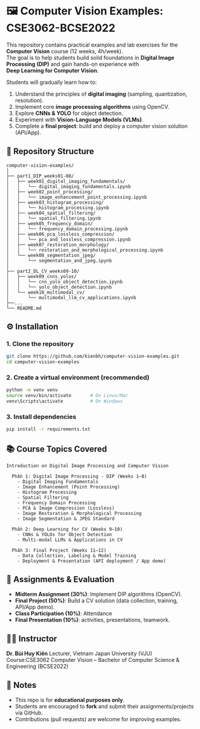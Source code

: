 # 🖼️ Computer Vision Examples: CSE3062-BCSE2022

This repository contains practical examples and lab exercises for the **Computer Vision** course (12 weeks, 4h/week).  
The goal is to help students build solid foundations in **Digital Image Processing (DIP)** and gain hands-on experience with  
**Deep Learning for Computer Vision**.  

Students will gradually learn how to:
1. Understand the principles of **digital imaging** (sampling, quantization, resolution).
2. Implement core **image processing algorithms** using OpenCV.
3. Explore **CNNs & YOLO** for object detection.
4. Experiment with **Vision-Language Models (VLMs)**.
5. Complete a **final project**: build and deploy a computer vision solution (API/App).

## 📂 Repository Structure
```
computer-vision-examples/
│
├── part1_DIP_weeks01-08/
│   ├── week01_digital_imaging_fundamentals/
│   │   └── digital_imaging_fundamentals.ipynb
│   ├── week02_point_processing/
│   │   └── image_enhancement_point_processing.ipynb
│   ├── week03_histogram_processing/
│   │   └── histogram_processing.ipynb
│   ├── week04_spatial_filtering/
│   │   └── spatial_filtering.ipynb
│   ├── week05_frequency_domain/
│   │   └── frequency_domain_processing.ipynb
│   ├── week06_pca_lossless_compression/
│   │   └── pca_and_lossless_compression.ipynb
│   ├── week07_restoration_morphology/
│   │   └── restoration_and_morphological_processing.ipynb
│   └── week08_segmentation_jpeg/
│       └── segmentation_and_jpeg.ipynb
│
├── part2_DL_CV_weeks09-10/
│   ├── week09_cnns_yolos/
│   │   └── cnn_yolo_object_detection.ipynb
│   │   └── yolo_object_detection.ipynb
│   └── week10_multimodal_cv/
│       └── multimodal_llm_cv_applications.ipynb
├──...
└── README.md

```

## ⚙️ Installation

### 1. Clone the repository

```bash
git clone https://github.com/kienbh/computer-vision-examples.git
cd computer-vision-examples
```

### 2. Create a virtual environment (recommended)
```bash
python -m venv venv
source venv/bin/activate       # On Linux/Mac
venv\Scripts\activate          # On Windows
```

### 3. Install dependencies
```bash
pip install -r requirements.txt
```

## 📚 Course Topics Covered
```
Introduction on Digital Image Processing and Computer Vision

  Phần 1: Digital Image Processing - DIP (Weeks 1–8)
    - Digital Imaging Fundamentals
    - Image Enhancement (Point Processing)
    - Histogram Processing
    - Spatial Filtering
    - Frequency Domain Processing
    - PCA & Image Compression (Lossless)
    - Image Restoration & Morphological Processing
    - Image Segmentation & JPEG Standard
  
  Phần 2: Deep Learning for CV (Weeks 9–10)
    - CNNs & YOLOs for Object Detection
    - Multi-modal LLMs & Applications in CV
  
  Phần 3: Final Project (Weeks 11–12)
    - Data Collection, Labeling & Model Training
    - Deployment & Presentation (API deployment / App demo)
```

## 📝 Assignments & Evaluation
- **Midterm Assignment (30%)**: Implement DIP algorithms (OpenCV).  
- **Final Project (50%)**: Build a CV solution (data collection, training, API/App demo).  
- **Class Participation (10%)**: Attendance
- **Final Presentation (10%)**: activities, presentations, teamwork.
  
## 👨‍🏫 Instructor
**Dr. Bùi Huy Kiên**
Lecturer, Vietnam Japan University (VJU)  
Course:CSE3062 Computer Vision – Bachelor of Computer Science & Engineering (BCSE2022)  

## 📌 Notes
- This repo is for **educational purposes only**.  
- Students are encouraged to **fork** and submit their assignments/projects via GitHub.  
- Contributions (pull requests) are welcome for improving examples.  

